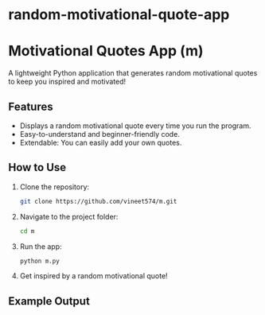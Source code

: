 # random-motivational-quote-app
# Motivational Quotes App (m)

A lightweight Python application that generates random motivational quotes to keep you inspired and motivated!

## Features
- Displays a random motivational quote every time you run the program.
- Easy-to-understand and beginner-friendly code.
- Extendable: You can easily add your own quotes.

## How to Use
1. Clone the repository:
    ```bash
    git clone https://github.com/vineet574/m.git
    ```
2. Navigate to the project folder:
    ```bash
    cd m
    ```
3. Run the app:
    ```bash
    python m.py
    ```
4. Get inspired by a random motivational quote!

## Example Output
